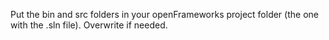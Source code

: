Put the bin and src folders in your openFrameworks project folder (the one with the .sln file). Overwrite if needed.
